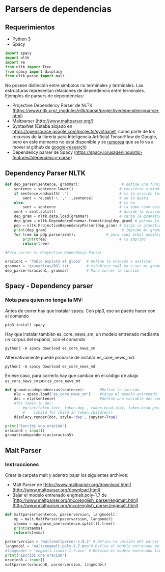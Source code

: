 # Parsers de dependencias

## Requerimientos
- Python 3
- Spacy


```python
import spacy
import nltk
import re
from nltk import Tree
from spacy import displacy 
from nltk.parse import malt
```

No poseen distinción entre símbolos no terminales y terminales. Las estructuras representan relaciones de dependencia entre terminales.
Ejemplos de parsers de dependencias:
* Projective Dependency Parser de NLTK (https://www.nltk.org/_modules/nltk/parse/projectivedependencyparser.html)
* Maltparser (http://www.maltparser.org/)
* SyntaxNet (Estaba alojado en https://opensource.google.com/projects/syntaxnet, como parte de los recursos de la librería para Inteligencia Artificial TensorFlow de Google, pero en este momento no está disponible y se [rumorea](https://github.com/tensorflow/models/issues/8411) que se lo va a mover al github de [google-research](https://github.com/google-research/google-research))
* Dependency parser de Spacy (https://spacy.io/usage/linguistic-features#dependency-parse)

## Dependency Parser NLTK


```python
def dep_parser(sentence, grammar):                   # define una función llamada dep_parser con dos argumentos
    sentence = sentence.lower()                     # convierte a minúscula la oración
    if sentence.endswith('.'):                      # si la oración termina con un punto
        sent = re.sub('\.',' ',sentence)            # se lo quita
    else:                                           # si no
        sent = sentence                             # la toma como está
    sent = sent.split()                             # divide la oración en palabras
    dep_gram = nltk.data.load(grammar)              # carga la gramática a nltk
    dep_gram = nltk.DependencyGrammar.fromstring(dep_gram) # parsea la gramática como gramática de dependencias
    pdp = nltk.ProjectiveDependencyParser(dep_gram) # Carga la gramática en el parser
    print(dep_gram)                                  # imprime mi gramática
    for tree in pdp.parse(sent):              # para cada árbol posible en mi gramática para esa oración
        print(tree)                                 # lo imprimo
        return(tree)
```


```python
#Para correr el Proyective Dependency Parser

oracion1 = 'Pablo explotó el globo'  # Define la oración a analizar
grammar = 'gramaticas/DG1.txt'       # establece cuál va a ser mi gramática
dep_parser(oracion1, grammar)        # Para correr la función
```

## Spacy - Dependency parser

### Nota para quien no tenga la MV: 

Antes de correr hay que instalar spacy. Con pip3, eso se puede hacer con el comando 

`pip3 install spacy`

Hay que instalar también es_core_news_sm, un modelo entrenado mediante un corpus del español, con el comando

`python3 -m spacy download es_core_news_sm`

Alternativamente puede probarse de instalar es_core_news_md.

`python3 -m spacy download es_core_news_md`

En ese caso, para correrlo hay que cambiar en el código de abajo `es_core_news_sm` por `es_core_news_md`


```python
def gramaticadependencias(sentence):       #Define la función
    nlp = spacy.load('es_core_news_sm')    #Carga el modelo entrenado
    doc = nlp(sentence)                    #define una variable doc con la oración procesada por el modelo
    #for token in doc:               
        #print(token.text, token.dep_, token.head.text, token.head.pos_,
        #    [child for child in token.children])
    displacy.render(doc, style='dep', jupyter=True)

```


```python
print('Escribí una oración')
oracion5 = input()
gramaticadependencias(oracion5)
```

## Malt Parser

### Instrucciones

Crear la carpeta malt y adentro bajar los siguientes archivos:
- Malt Parser de [http://www.maltparser.org/download.html](http://www.maltparser.org/download.html)
- Bajar el modelo entrenado engmalt.poly-1.7 de [http://www.maltparser.org/mco/english_parser/engmalt.html](http://www.maltparser.org/mco/english_parser/engmalt.html)



```python
def maltparser(sentence, parserversion, langmodel):
    mp = malt.MaltParser(paserversion, langmodel)
    stemma = mp.parse_one(sentence.split()).tree()
    print(stemma)
    return(stemma)
```


```python
parserversion = 'malt/maltparser-1.9.2' # Define la versión del parser. 
langmodel = 'malt/engmalt.poly-1.7.mco'# Define el modelo entrenado poly
#lamgmodel = 'engmalt.linear-1.7.mco' # Defuine el modelo entrenado linear
print('Escribí una oración')
oracion8 = input()
maltparser(oracion8, parserversion, langmodel)
```
